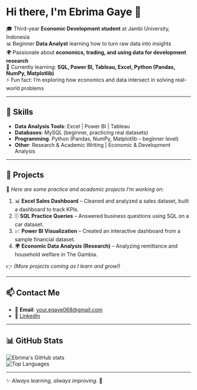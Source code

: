 # Hi there, I'm Ebrima Gaye 👋  

🎓 Third-year **Economic Development student** at Jambi University, Indonesia  
📊 Beginner **Data Analyst** learning how to turn raw data into insights  
🌍 Passionate about **economics, trading, and using data for development research**  
🌱 Currently learning: **SQL, Power BI, Tableau, Excel, Python (Pandas, NumPy, Matplotlib)**  
⚡ Fun fact: I’m exploring how economics and data intersect in solving real-world problems  

---

## 🔧 Skills  
- **Data Analysis Tools**: Excel | Power BI | Tableau  
- **Databases**: MySQL (beginner, practicing real datasets)  
- **Programming**: Python (Pandas, NumPy, Matplotlib – beginner level)  
- **Other**: Research & Academic Writing | Economic & Development Analysis  

---

## 📂 Projects  
🚀 *Here are some practice and academic projects I’m working on:*  

1. 📊 **Excel Sales Dashboard** – Cleaned and analyzed a sales dataset, built a dashboard to track KPIs.  
2. 🗄 **SQL Practice Queries** – Answered business questions using SQL on a car dataset.  
3. 📈 **Power BI Visualization** – Created an interactive dashboard from a sample financial dataset.  
4. 🌍 **Economic Data Analysis (Research)** – Analyzing remittance and household welfare in The Gambia.  

👉 *(More projects coming as I learn and grow!)*  

---

## 📫 Contact Me  
- 📧 **Email**: your.egaye068@gmail.com 
- 💼 [LinkedIn](https://linkedin.com/in/yourusername)  

---

## 📊 GitHub Stats  
![Ebrima's GitHub stats](https://github-readme-stats.vercel.app/api?username=EbrimaGaye&show_icons=true&theme=tokyonight)  
![Top Languages](https://github-readme-stats.vercel.app/api/top-langs/?username=EbrimaGaye&layout=compact&theme=tokyonight)  

---

✨ *Always learning, always improving.* 🚀  
